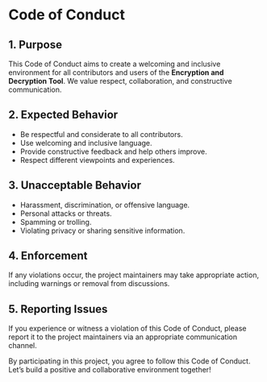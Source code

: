 # Code of Conduct

## 1. Purpose  
This Code of Conduct aims to create a welcoming and inclusive environment for all contributors and users of the **Encryption and Decryption Tool**. We value respect, collaboration, and constructive communication.  

## 2. Expected Behavior  
- Be respectful and considerate to all contributors.  
- Use welcoming and inclusive language.  
- Provide constructive feedback and help others improve.  
- Respect different viewpoints and experiences.  

## 3. Unacceptable Behavior  
- Harassment, discrimination, or offensive language.  
- Personal attacks or threats.  
- Spamming or trolling.  
- Violating privacy or sharing sensitive information.  

## 4. Enforcement  
If any violations occur, the project maintainers may take appropriate action, including warnings or removal from discussions.  

## 5. Reporting Issues  
If you experience or witness a violation of this Code of Conduct, please report it to the project maintainers via an appropriate communication channel.  

By participating in this project, you agree to follow this Code of Conduct. Let’s build a positive and collaborative environment together!  
